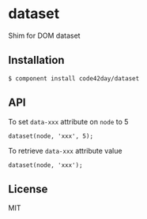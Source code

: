 
# dataset

  Shim for DOM dataset

## Installation

    $ component install code42day/dataset

## API

  To set `data-xxx` attribute on `node` to 5

  	dataset(node, 'xxx', 5);

  To retrieve `data-xxx` attribute value

    dataset(node, 'xxx');

## License

  MIT
